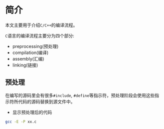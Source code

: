 # 简介

本文主要用于介绍`C/C++`的编译流程。

`C`语言的编译流程主要分为四个部分:
* preprocessing(预处理)
* compilation(编译)
* assembly(汇编)
* linking(链接)

## 预处理

在编写的源码里会有很多`#include`, `#define`等指示符，预处理阶段会使用这些指示符所代码的源码替换到源文件中。

* 显示预处理后的代码

```sh
gcc -E -P xx.c
```

